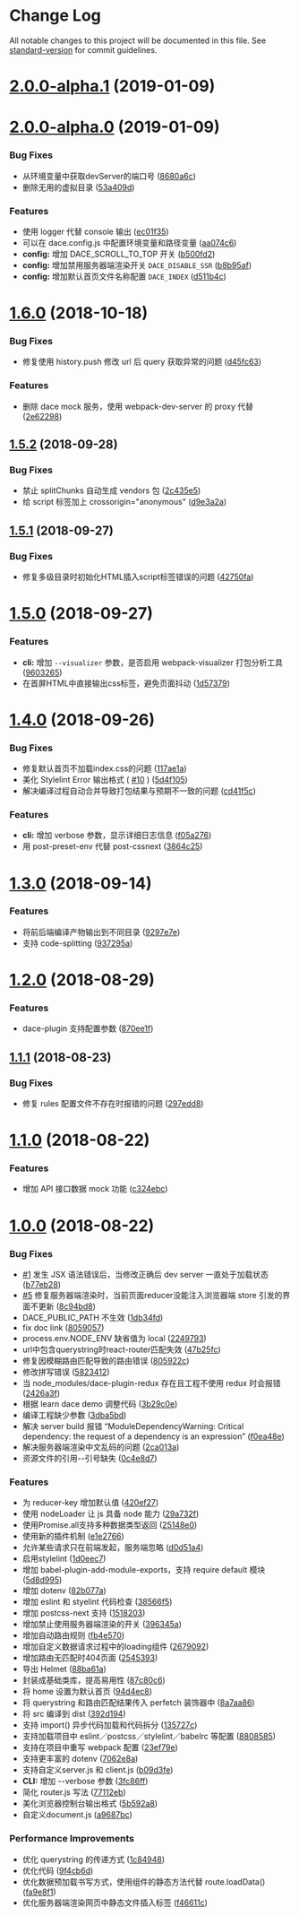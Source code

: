 # Change Log

All notable changes to this project will be documented in this file. See [standard-version](https://github.com/conventional-changelog/standard-version) for commit guidelines.

<a name="2.0.0-alpha.1"></a>
# [2.0.0-alpha.1](https://github.com/dacejs/dace/compare/v2.0.0-alpha.0...v2.0.0-alpha.1) (2019-01-09)



<a name="2.0.0-alpha.0"></a>
# [2.0.0-alpha.0](https://github.com/dacejs/dace/compare/v1.6.0...v2.0.0-alpha.0) (2019-01-09)


### Bug Fixes

* 从环境变量中获取devServer的端口号 ([8680a6c](https://github.com/dacejs/dace/commit/8680a6c))
* 删除无用的虚拟目录 ([53a409d](https://github.com/dacejs/dace/commit/53a409d))


### Features

* 使用 logger 代替 console 输出 ([ec01f35](https://github.com/dacejs/dace/commit/ec01f35))
* 可以在 dace.config.js 中配置环境变量和路径变量 ([aa074c6](https://github.com/dacejs/dace/commit/aa074c6))
* **config:** 增加 DACE_SCROLL_TO_TOP 开关 ([b500fd2](https://github.com/dacejs/dace/commit/b500fd2))
* **config:** 增加禁用服务器端渲染开关 `DACE_DISABLE_SSR` ([b8b95af](https://github.com/dacejs/dace/commit/b8b95af))
* **config:** 增加默认首页文件名称配置 `DACE_INDEX` ([d511b4c](https://github.com/dacejs/dace/commit/d511b4c))



<a name="1.6.0"></a>
# [1.6.0](https://github.com/dacejs/dace/compare/v1.5.2...v1.6.0) (2018-10-18)


### Bug Fixes

* 修复使用 history.push 修改 url 后 query 获取异常的问题 ([d45fc63](https://github.com/dacejs/dace/commit/d45fc63))


### Features

* 删除 dace mock 服务，使用 webpack-dev-server 的 proxy 代替 ([2e62298](https://github.com/dacejs/dace/commit/2e62298))



<a name="1.5.2"></a>
## [1.5.2](https://github.com/dacejs/dace/compare/v1.5.1...v1.5.2) (2018-09-28)


### Bug Fixes

* 禁止 splitChunks 自动生成 vendors 包 ([2c435e5](https://github.com/dacejs/dace/commit/2c435e5))
* 给 script 标签加上 crossorigin="anonymous" ([d9e3a2a](https://github.com/dacejs/dace/commit/d9e3a2a))



<a name="1.5.1"></a>
## [1.5.1](https://github.com/dacejs/dace/compare/v1.5.0...v1.5.1) (2018-09-27)


### Bug Fixes

* 修复多级目录时初始化HTML插入script标签错误的问题 ([42750fa](https://github.com/dacejs/dace/commit/42750fa))



<a name="1.5.0"></a>
# [1.5.0](https://github.com/dacejs/dace/compare/v1.4.0...v1.5.0) (2018-09-27)


### Features

* **cli:** 增加 `--visualizer` 参数，是否启用 webpack-visualizer 打包分析工具 ([9603265](https://github.com/dacejs/dace/commit/9603265))
* 在首屏HTML中直接输出css标签，避免页面抖动 ([1d57379](https://github.com/dacejs/dace/commit/1d57379))



<a name="1.4.0"></a>
# [1.4.0](https://github.com/dacejs/dace/compare/v1.3.0...v1.4.0) (2018-09-26)


### Bug Fixes

* 修复默认首页不加载index.css的问题 ([117ae1a](https://github.com/dacejs/dace/commit/117ae1a))
* 美化 Stylelint Error 输出格式 ( [#10](https://github.com/dacejs/dace/issues/10)  ) ([5d4f105](https://github.com/dacejs/dace/commit/5d4f105))
* 解决编译过程自动合并导致打包结果与预期不一致的问题 ([cd41f5c](https://github.com/dacejs/dace/commit/cd41f5c))


### Features

* **cli:** 增加 verbose 参数，显示详细日志信息 ([f05a276](https://github.com/dacejs/dace/commit/f05a276))
* 用 post-preset-env 代替 post-cssnext ([3864c25](https://github.com/dacejs/dace/commit/3864c25))



<a name="1.3.0"></a>
# [1.3.0](https://github.com/dacejs/dace/compare/v1.2.0...v1.3.0) (2018-09-14)


### Features

* 将前后端编译产物输出到不同目录 ([9297e7e](https://github.com/dacejs/dace/commit/9297e7e))
* 支持 code-splitting ([937295a](https://github.com/dacejs/dace/commit/937295a))



<a name="1.2.0"></a>
# [1.2.0](https://github.com/dacejs/dace/compare/v1.1.1...v1.2.0) (2018-08-29)


### Features

* dace-plugin 支持配置参数 ([870ee1f](https://github.com/dacejs/dace/commit/870ee1f))



<a name="1.1.1"></a>
## [1.1.1](https://github.com/zhongzhi107/dace/compare/v1.1.0...v1.1.1) (2018-08-23)


### Bug Fixes

* 修复 rules 配置文件不存在时报错的问题 ([297edd8](https://github.com/zhongzhi107/dace/commit/297edd8))



<a name="1.1.0"></a>
# [1.1.0](https://github.com/zhongzhi107/dace/compare/v1.0.0...v1.1.0) (2018-08-22)


### Features

* 增加 API 接口数据 mock 功能 ([c324ebc](https://github.com/zhongzhi107/dace/commit/c324ebc))



<a name="1.0.0"></a>
# [1.0.0](https://github.com/zhongzhi107/dace/compare/v0.0.1...v1.0.0) (2018-08-22)


### Bug Fixes

* [#1](https://github.com/zhongzhi107/dace/issues/1) 发生 JSX 语法错误后，当修改正确后 dev server 一直处于加载状态 ([b77eb28](https://github.com/zhongzhi107/dace/commit/b77eb28))
* [#5](https://github.com/zhongzhi107/dace/issues/5) 修复服务器端渲染时，当前页面reducer没能注入浏览器端 store 引发的界面不更新 ([8c94bd8](https://github.com/zhongzhi107/dace/commit/8c94bd8))
* DACE_PUBLIC_PATH 不生效 ([1db34fd](https://github.com/zhongzhi107/dace/commit/1db34fd))
* fix doc link ([8059057](https://github.com/zhongzhi107/dace/commit/8059057))
* process.env.NODE_ENV 缺省值为 local ([2249793](https://github.com/zhongzhi107/dace/commit/2249793))
* url中包含querystring时react-router匹配失效 ([47b25fc](https://github.com/zhongzhi107/dace/commit/47b25fc))
* 修复因模糊路由匹配导致的路由错误 ([805922c](https://github.com/zhongzhi107/dace/commit/805922c))
* 修改拼写错误 ([5823412](https://github.com/zhongzhi107/dace/commit/5823412))
* 当 node_modules/dace-plugin-redux 存在且工程不使用 redux 时会报错 ([2426a3f](https://github.com/zhongzhi107/dace/commit/2426a3f))
* 根据 learn dace demo 调整代码 ([3b29c0e](https://github.com/zhongzhi107/dace/commit/3b29c0e))
* 编译工程缺少参数 ([3dba5bd](https://github.com/zhongzhi107/dace/commit/3dba5bd))
* 解决 server build 报错 “ModuleDependencyWarning: Critical dependency: the request of a dependency is an expression” ([f0ea48e](https://github.com/zhongzhi107/dace/commit/f0ea48e))
* 解决服务器端渲染中文乱码的问题 ([2ca013a](https://github.com/zhongzhi107/dace/commit/2ca013a))
* 资源文件的引用--引号缺失 ([0c4e8d7](https://github.com/zhongzhi107/dace/commit/0c4e8d7))


### Features

* 为 reducer-key 增加默认值 ([420ef27](https://github.com/zhongzhi107/dace/commit/420ef27))
* 使用 nodeLoader 让 js 具备 node 能力 ([29a732f](https://github.com/zhongzhi107/dace/commit/29a732f))
* 使用Promise.all支持多种数据类型返回 ([25148e0](https://github.com/zhongzhi107/dace/commit/25148e0))
* 使用新的插件机制 ([e1e2766](https://github.com/zhongzhi107/dace/commit/e1e2766))
* 允许某些请求只在前端发起，服务端忽略 ([d0d51a4](https://github.com/zhongzhi107/dace/commit/d0d51a4))
* 启用stylelint ([1d0eec7](https://github.com/zhongzhi107/dace/commit/1d0eec7))
* 增加 babel-plugin-add-module-exports，支持 require default 模块 ([5d8d995](https://github.com/zhongzhi107/dace/commit/5d8d995))
* 增加 dotenv ([82b077a](https://github.com/zhongzhi107/dace/commit/82b077a))
* 增加 eslint 和 styelint 代码检查 ([38566f5](https://github.com/zhongzhi107/dace/commit/38566f5))
* 增加 postcss-next 支持 ([1518203](https://github.com/zhongzhi107/dace/commit/1518203))
* 增加禁止使用服务器端渲染的开关 ([396345a](https://github.com/zhongzhi107/dace/commit/396345a))
* 增加自动路由规则 ([fb4e570](https://github.com/zhongzhi107/dace/commit/fb4e570))
* 增加自定义数据请求过程中的loading组件 ([2679092](https://github.com/zhongzhi107/dace/commit/2679092))
* 增加路由无匹配时404页面 ([2545393](https://github.com/zhongzhi107/dace/commit/2545393))
* 导出 Helmet ([88ba61a](https://github.com/zhongzhi107/dace/commit/88ba61a))
* 封装成基础类库，提高易用性 ([87c80c6](https://github.com/zhongzhi107/dace/commit/87c80c6))
* 将 home 设置为默认首页 ([94d4ec8](https://github.com/zhongzhi107/dace/commit/94d4ec8))
* 将 querystring 和路由匹配结果传入 perfetch 装饰器中 ([8a7aa86](https://github.com/zhongzhi107/dace/commit/8a7aa86))
* 将 src 编译到 dist ([392d194](https://github.com/zhongzhi107/dace/commit/392d194))
* 支持 import() 异步代码加载和代码拆分 ([135727c](https://github.com/zhongzhi107/dace/commit/135727c))
* 支持加载项目中 eslint／postcss／stylelint／babelrc 等配置 ([8808585](https://github.com/zhongzhi107/dace/commit/8808585))
* 支持在项目中重写 webpack 配置 ([23ef79e](https://github.com/zhongzhi107/dace/commit/23ef79e))
* 支持更丰富的 dotenv ([7062e8a](https://github.com/zhongzhi107/dace/commit/7062e8a))
* 支持自定义server.js 和 client.js ([b09d3fe](https://github.com/zhongzhi107/dace/commit/b09d3fe))
* **CLI:** 增加 --verbose 参数 ([3fc86ff](https://github.com/zhongzhi107/dace/commit/3fc86ff))
* 简化 router.js 写法 ([77112eb](https://github.com/zhongzhi107/dace/commit/77112eb))
* 美化浏览器控制台输出格式 ([5b592a8](https://github.com/zhongzhi107/dace/commit/5b592a8))
* 自定义document.js ([a9687bc](https://github.com/zhongzhi107/dace/commit/a9687bc))


### Performance Improvements

* 优化 querystring 的传递方式 ([1c84948](https://github.com/zhongzhi107/dace/commit/1c84948))
* 优化代码 ([9f4cb6d](https://github.com/zhongzhi107/dace/commit/9f4cb6d))
* 优化数据预加载书写方式，使用组件的静态方法代替 route.loadData() ([fa9e8f1](https://github.com/zhongzhi107/dace/commit/fa9e8f1))
* 优化服务器端渲染网页中静态文件插入标签 ([f46611c](https://github.com/zhongzhi107/dace/commit/f46611c))
